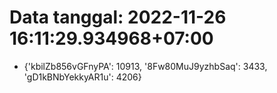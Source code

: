 # Data tanggal: 2022-11-26 16:11:29.934968+07:00

* {'kbilZb856vGFnyPA': 10913, '8Fw80MuJ9yzhbSaq': 3433, 'gD1kBNbYekkyAR1u': 4206}
